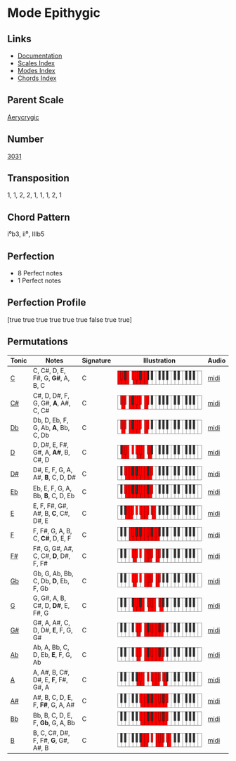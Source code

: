 # Mode Epithygic

## Links

- [Documentation](README.md)
- [Scales Index](Scales.md)
- [Modes Index](Modes.md)
- [Chords Index](Chords.md)

## Parent Scale

[Aerycrygic](ScaleAerycrygic.md)

## Number

[3031](https://ianring.com/musictheory/scales/3031)

## Transposition

1, 1, 2, 2, 1, 1, 1, 2, 1

## Chord Pattern

i⁰b3, ii⁰, IIIb5

## Perfection

- 8 Perfect notes
- 1 Perfect notes

## Perfection Profile

[true true true true true true false true true]

## Permutations

| Tonic | Notes | Signature | Illustration | Audio |
|-------|-------|-----------|--------------|-------|
| [C](ModeCNaturalEpithygic.md) | C, C#, D, E, F#, G, **G#**, A, B, C | C | ![CNaturalEpithygic](ModeCNaturalEpithygic.png) | [midi](https://github.com/edipermadi/music/blob/main/docs/ModeCNaturalEpithygic.mid?raw=true) |
| [C#](ModeCSharpEpithygic.md) | C#, D, D#, F, G, G#, **A**, A#, C, C# | C | ![CSharpEpithygic](ModeCSharpEpithygic.png) | [midi](https://github.com/edipermadi/music/blob/main/docs/ModeCSharpEpithygic.mid?raw=true) |
| [Db](ModeDFlatEpithygic.md) | Db, D, Eb, F, G, Ab, **A**, Bb, C, Db | C | ![DFlatEpithygic](ModeDFlatEpithygic.png) | [midi](https://github.com/edipermadi/music/blob/main/docs/ModeDFlatEpithygic.mid?raw=true) |
| [D](ModeDNaturalEpithygic.md) | D, D#, E, F#, G#, A, **A#**, B, C#, D | C | ![DNaturalEpithygic](ModeDNaturalEpithygic.png) | [midi](https://github.com/edipermadi/music/blob/main/docs/ModeDNaturalEpithygic.mid?raw=true) |
| [D#](ModeDSharpEpithygic.md) | D#, E, F, G, A, A#, **B**, C, D, D# | C | ![DSharpEpithygic](ModeDSharpEpithygic.png) | [midi](https://github.com/edipermadi/music/blob/main/docs/ModeDSharpEpithygic.mid?raw=true) |
| [Eb](ModeEFlatEpithygic.md) | Eb, E, F, G, A, Bb, **B**, C, D, Eb | C | ![EFlatEpithygic](ModeEFlatEpithygic.png) | [midi](https://github.com/edipermadi/music/blob/main/docs/ModeEFlatEpithygic.mid?raw=true) |
| [E](ModeENaturalEpithygic.md) | E, F, F#, G#, A#, B, **C**, C#, D#, E | C | ![ENaturalEpithygic](ModeENaturalEpithygic.png) | [midi](https://github.com/edipermadi/music/blob/main/docs/ModeENaturalEpithygic.mid?raw=true) |
| [F](ModeFNaturalEpithygic.md) | F, F#, G, A, B, C, **C#**, D, E, F | C | ![FNaturalEpithygic](ModeFNaturalEpithygic.png) | [midi](https://github.com/edipermadi/music/blob/main/docs/ModeFNaturalEpithygic.mid?raw=true) |
| [F#](ModeFSharpEpithygic.md) | F#, G, G#, A#, C, C#, **D**, D#, F, F# | C | ![FSharpEpithygic](ModeFSharpEpithygic.png) | [midi](https://github.com/edipermadi/music/blob/main/docs/ModeFSharpEpithygic.mid?raw=true) |
| [Gb](ModeGFlatEpithygic.md) | Gb, G, Ab, Bb, C, Db, **D**, Eb, F, Gb | C | ![GFlatEpithygic](ModeGFlatEpithygic.png) | [midi](https://github.com/edipermadi/music/blob/main/docs/ModeGFlatEpithygic.mid?raw=true) |
| [G](ModeGNaturalEpithygic.md) | G, G#, A, B, C#, D, **D#**, E, F#, G | C | ![GNaturalEpithygic](ModeGNaturalEpithygic.png) | [midi](https://github.com/edipermadi/music/blob/main/docs/ModeGNaturalEpithygic.mid?raw=true) |
| [G#](ModeGSharpEpithygic.md) | G#, A, A#, C, D, D#, **E**, F, G, G# | C | ![GSharpEpithygic](ModeGSharpEpithygic.png) | [midi](https://github.com/edipermadi/music/blob/main/docs/ModeGSharpEpithygic.mid?raw=true) |
| [Ab](ModeAFlatEpithygic.md) | Ab, A, Bb, C, D, Eb, **E**, F, G, Ab | C | ![AFlatEpithygic](ModeAFlatEpithygic.png) | [midi](https://github.com/edipermadi/music/blob/main/docs/ModeAFlatEpithygic.mid?raw=true) |
| [A](ModeANaturalEpithygic.md) | A, A#, B, C#, D#, E, **F**, F#, G#, A | C | ![ANaturalEpithygic](ModeANaturalEpithygic.png) | [midi](https://github.com/edipermadi/music/blob/main/docs/ModeANaturalEpithygic.mid?raw=true) |
| [A#](ModeASharpEpithygic.md) | A#, B, C, D, E, F, **F#**, G, A, A# | C | ![ASharpEpithygic](ModeASharpEpithygic.png) | [midi](https://github.com/edipermadi/music/blob/main/docs/ModeASharpEpithygic.mid?raw=true) |
| [Bb](ModeBFlatEpithygic.md) | Bb, B, C, D, E, F, **Gb**, G, A, Bb | C | ![BFlatEpithygic](ModeBFlatEpithygic.png) | [midi](https://github.com/edipermadi/music/blob/main/docs/ModeBFlatEpithygic.mid?raw=true) |
| [B](ModeBNaturalEpithygic.md) | B, C, C#, D#, F, F#, **G**, G#, A#, B | C | ![BNaturalEpithygic](ModeBNaturalEpithygic.png) | [midi](https://github.com/edipermadi/music/blob/main/docs/ModeBNaturalEpithygic.mid?raw=true) |
